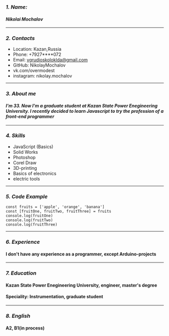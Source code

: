 ### ___1. Name:___
#### _Nikolai Mochalov_
---
### ___2. Contacts___
* Location: Kazan,Russia
* Phone: +7927****072
* Email: vgrudioskoloklda@gmail.com
* GitHub: NikolayMochalov
* vk.com/overmodest
* instagram: nikolay.mochalov
---
### ___3. About me___
#### *I'm 33. Now I'm a graduate student at Kazan State Power Enegineering University. I recently decided to learn Javascript to try the profession of a front-end programmer*
---

### ___4. Skills___
- JavaScript (Basics)
- Solid Works
- Photoshop
- Corel Draw
- 3D-printing
- Basics of electronics
- electric tools
---

### ___5. Code Example___
```
const fruits = ['apple', 'orange', 'banana']
const [fruitOne, fruitTwo, fruitThree] = fruits
console.log(fruitOne)
console.log(fruitTwo)
console.log(fruitThree) 
```

---

### ___6. Experience___
#### I don't have any experience as a programmer, except Arduino-projects

---

### ___7. Education___
#### Kazan State Power Enegineering University, engineer, master's degree 
#### Speciality: Instrumentation, graduate student

---

### ___8. English___
#### A2, B1(in process)

